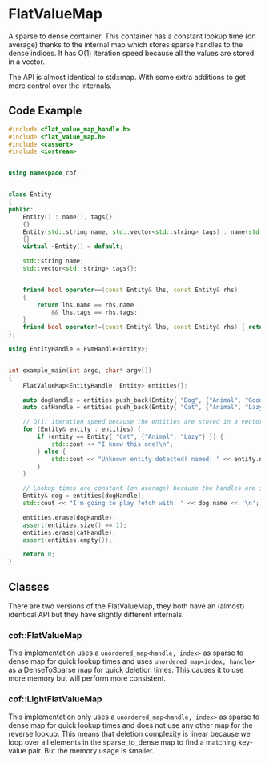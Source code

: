 # FlatValueMap

A sparse to dense container. 
This container has a constant lookup time (on average) thanks to the internal map which stores sparse handles to the dense indices.
It has O(1) iteration speed because all the values are stored in a vector.

The API is almost identical to std::map. With some extra additions to get more control over the internals.

## Code Example
```cpp
#include <flat_value_map_handle.h>
#include <flat_value_map.h>
#include <cassert>
#include <iostream>


using namespace cof;


class Entity
{
public:
	Entity() : name(), tags{}
	{}
	Entity(std::string name, std::vector<std::string> tags) : name(std::move(name)), tags{ std::move(tags) }
	{}
	virtual ~Entity() = default;

	std::string name;
	std::vector<std::string> tags{};


	friend bool operator==(const Entity& lhs, const Entity& rhs)
	{
		return lhs.name == rhs.name
			&& lhs.tags == rhs.tags;
	}
	friend bool operator!=(const Entity& lhs, const Entity& rhs) { return !(lhs == rhs); }
};

using EntityHandle = FvmHandle<Entity>;


int example_main(int argc, char* argv[])
{
	FlatValueMap<EntityHandle, Entity> entities{};

	auto dogHandle = entities.push_back(Entity{ "Dog", {"Animal", "Good boi"} });
	auto catHandle = entities.push_back(Entity{ "Cat", {"Animal", "Lazy"} });

	// O(1) iteration speed because the entities are stored in a vector.
	for (Entity& entity : entities) {
		if (entity == Entity{ "Cat", {"Animal", "Lazy"} }) {
			std::cout << "I know this one!\n";
		} else {
			std::cout << "Unknown entity detected! named: " << entity.name << '\n';
		}
	}

	// Lookup times are constant (on average) because the handles are stored next to the indices in an unordered_map
	Entity& dog = entities[dogHandle];
	std::cout << "I'm going to play fetch with: " << dog.name << '\n';

	entities.erase(dogHandle);
	assert(entities.size() == 1);
	entities.erase(catHandle);
	assert(entities.empty());

	return 0;
}
```

## Classes
There are two versions of the FlatValueMap, they both have an (almost) identical API but they have slightly different internals.

### cof::FlatValueMap
This implementation uses a `unordered_map<handle, index>` as sparse to dense map for quick lookup times and uses `unordered_map<index, handle>` as a DenseToSparse map for quick deletion times.
This causes it to use more memory but will perform more consistent.

### cof::LightFlatValueMap
This implementation only uses a `unordered_map<handle, index>` as sparse to dense map for quick lookup times and does not use any other map for the reverse lookup. This means that deletion complexity is linear because we loop over all elements in the sparse_to_dense map to find a matching key-value pair.
But the memory usage is smaller.
